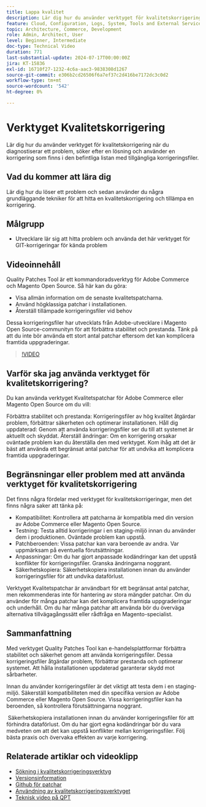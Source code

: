 ```yaml
---
title: Lappa kvalitet
description: Lär dig hur du använder verktyget för kvalitetskorrigering när du diagnostiserar ett problem, söker efter en lösning och använder en korrigering som finns i den befintliga listan med tillgängliga korrigeringsfiler.
feature: Cloud, Configuration, Logs, System, Tools and External Services
topic: Architecture, Commerce, Development
role: Admin, Architect, User
level: Beginner, Intermediate
doc-type: Technical Video
duration: 771
last-substantial-update: 2024-07-17T00:00:00Z
jira: KT-15836
exl-id: 16710f27-1232-4c6a-aac3-9838308d1267
source-git-commit: e306b2cd26506f6a7ef37c2d416be7172dc3c0d2
workflow-type: tm+mt
source-wordcount: '542'
ht-degree: 0%

---
```


# Verktyget Kvalitetskorrigering

Lär dig hur du använder verktyget för kvalitetskorrigering när du diagnostiserar ett problem, söker efter en lösning och använder en korrigering som finns i den befintliga listan med tillgängliga korrigeringsfiler.

## Vad du kommer att lära dig

Lär dig hur du löser ett problem och sedan använder du några grundläggande tekniker för att hitta en kvalitetskorrigering och tillämpa en korrigering.

## Målgrupp

* Utvecklare lär sig att hitta problem och använda det här verktyget för GIT-korrigeringar för kända problem

## Videoinnehåll

Quality Patches Tool är ett kommandoradsverktyg för Adobe Commerce och Magento Open Source. Så här kan du göra:

* Visa allmän information om de senaste kvalitetspatcharna.
* Använd högklassiga patchar i installationen.
* Återställ tillämpade korrigeringsfiler vid behov

Dessa korrigeringsfiler har utvecklats från Adobe-utvecklare i Magento Open Source-communityn för att förbättra stabilitet och prestanda. Tänk på att du inte bör använda ett stort antal patchar eftersom det kan komplicera framtida uppgraderingar.

>[!VIDEO](https://video.tv.adobe.com/v/3454072?learn=on&captions=swe)

## Varför ska jag använda verktyget för kvalitetskorrigering?

Du kan använda verktyget Kvalitetspatchar för Adobe Commerce eller Magento Open Source om du vill:

Förbättra stabilitet och prestanda: Korrigeringsfiler av hög kvalitet åtgärdar problem, förbättrar säkerheten och optimerar installationen.
Håll dig uppdaterad: Genom att använda korrigeringsfiler ser du till att systemet är aktuellt och skyddat.
Återställ ändringar: Om en korrigering orsakar oväntade problem kan du återställa den med verktyget. Kom ihåg att det är bäst att använda ett begränsat antal patchar för att undvika att komplicera framtida uppgraderingar.  

## Begränsningar eller problem med att använda verktyget för kvalitetskorrigering

Det finns några fördelar med verktyget för kvalitetskorrigeringar, men det finns några saker att tänka på:

* Kompatibilitet: Kontrollera att patcharna är kompatibla med din version av Adobe Commerce eller Magento Open Source.
* Testning: Testa alltid korrigeringar i en staging-miljö innan du använder dem i produktionen. Oväntade problem kan uppstå.
* Patchberoenden: Vissa patchar kan vara beroende av andra. Var uppmärksam på eventuella förutsättningar.
* Anpassningar: Om du har gjort anpassade kodändringar kan det uppstå konflikter för korrigeringsfiler. Granska ändringarna noggrant.
* Säkerhetskopiera: Säkerhetskopiera installationen innan du använder korrigeringsfiler för att undvika dataförlust.

Verktyget Kvalitetspatchar är användbart för ett begränsat antal patchar, men rekommenderas inte för hantering av stora mängder patchar. Om du använder för många patchar kan det komplicera framtida uppgraderingar och underhåll. Om du har många patchar att använda bör du överväga alternativa tillvägagångssätt eller rådfråga en Magento-specialist. 

## Sammanfattning

Med verktyget Quality Patches Tool kan e-handelsplattformar förbättra stabilitet och säkerhet genom att använda korrigeringsfiler. Dessa korrigeringsfiler åtgärdar problem, förbättrar prestanda och optimerar systemet. Att hålla installationen uppdaterad garanterar skydd mot sårbarheter.

Innan du använder korrigeringsfiler är det viktigt att testa dem i en staging-miljö. Säkerställ kompatibiliteten med din specifika version av Adobe Commerce eller Magento Open Source. Vissa korrigeringsfiler kan ha beroenden, så kontrollera förutsättningarna noggrant.

 Säkerhetskopiera installationen innan du använder korrigeringsfiler för att förhindra dataförlust. Om du har gjort egna kodändringar bör du vara medveten om att det kan uppstå konflikter mellan korrigeringsfiler. Följ bästa praxis och övervaka effekten av varje korrigering.

## Relaterade artiklar och videoklipp

* [Sökning i kvalitetskorrigeringsverktyg](https://experienceleague.adobe.com/tools/commerce-quality-patches/index.html?lang=sv-SE)
* [Versionsinformation](https://experienceleague.adobe.com/sv/docs/commerce-operations/tools/quality-patches-tool/release-notes)
* [Github för patchar](https://github.com/magento/quality-patches/blob/master/patches/os/)
* [Användning av kvalitetskorrigeringsverktyget](https://experienceleague.adobe.com/sv/docs/commerce-operations/tools/quality-patches-tool/usage)
* [Teknisk video på QPT](https://experienceleague.adobe.com/sv/docs/commerce-learn/tutorials/tools/quality-patch-tool)

